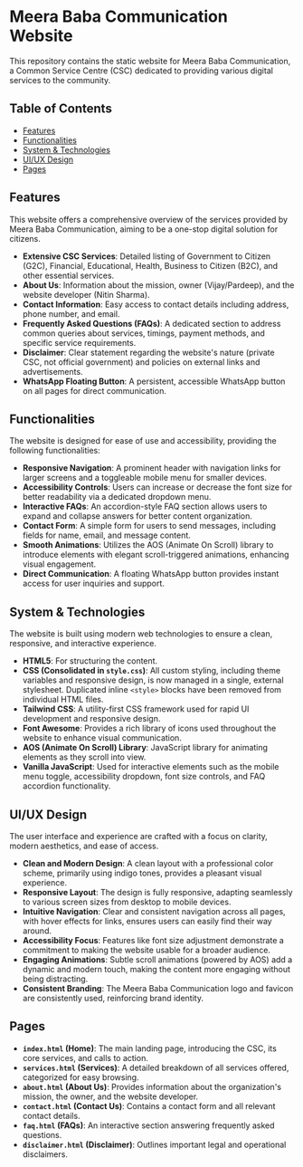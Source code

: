 # Meera Baba Communication Website

This repository contains the static website for Meera Baba Communication, a Common Service Centre (CSC) dedicated to providing various digital services to the community.

## Table of Contents
- [Features](#features)
- [Functionalities](#functionalities)
- [System & Technologies](#system--technologies)
- [UI/UX Design](#uiux-design)
- [Pages](#pages)

## Features

This website offers a comprehensive overview of the services provided by Meera Baba Communication, aiming to be a one-stop digital solution for citizens.

- **Extensive CSC Services**: Detailed listing of Government to Citizen (G2C), Financial, Educational, Health, Business to Citizen (B2C), and other essential services.
- **About Us**: Information about the mission, owner (Vijay/Pardeep), and the website developer (Nitin Sharma).
- **Contact Information**: Easy access to contact details including address, phone number, and email.
- **Frequently Asked Questions (FAQs)**: A dedicated section to address common queries about services, timings, payment methods, and specific service requirements.
- **Disclaimer**: Clear statement regarding the website's nature (private CSC, not official government) and policies on external links and advertisements.
- **WhatsApp Floating Button**: A persistent, accessible WhatsApp button on all pages for direct communication.

## Functionalities

The website is designed for ease of use and accessibility, providing the following functionalities:

- **Responsive Navigation**: A prominent header with navigation links for larger screens and a toggleable mobile menu for smaller devices.
- **Accessibility Controls**: Users can increase or decrease the font size for better readability via a dedicated dropdown menu.
- **Interactive FAQs**: An accordion-style FAQ section allows users to expand and collapse answers for better content organization.
- **Contact Form**: A simple form for users to send messages, including fields for name, email, and message content.
- **Smooth Animations**: Utilizes the AOS (Animate On Scroll) library to introduce elements with elegant scroll-triggered animations, enhancing visual engagement.
- **Direct Communication**: A floating WhatsApp button provides instant access for user inquiries and support.

## System & Technologies

The website is built using modern web technologies to ensure a clean, responsive, and interactive experience.

-   **HTML5**: For structuring the content.
-   **CSS (Consolidated in `style.css`)**: All custom styling, including theme variables and responsive design, is now managed in a single, external stylesheet. Duplicated inline `<style>` blocks have been removed from individual HTML files.
-   **Tailwind CSS**: A utility-first CSS framework used for rapid UI development and responsive design.
-   **Font Awesome**: Provides a rich library of icons used throughout the website to enhance visual communication.
-   **AOS (Animate On Scroll) Library**: JavaScript library for animating elements as they scroll into view.
-   **Vanilla JavaScript**: Used for interactive elements such as the mobile menu toggle, accessibility dropdown, font size controls, and FAQ accordion functionality.

## UI/UX Design

The user interface and experience are crafted with a focus on clarity, modern aesthetics, and ease of access.

-   **Clean and Modern Design**: A clean layout with a professional color scheme, primarily using indigo tones, provides a pleasant visual experience.
-   **Responsive Layout**: The design is fully responsive, adapting seamlessly to various screen sizes from desktop to mobile devices.
-   **Intuitive Navigation**: Clear and consistent navigation across all pages, with hover effects for links, ensures users can easily find their way around.
-   **Accessibility Focus**: Features like font size adjustment demonstrate a commitment to making the website usable for a broader audience.
-   **Engaging Animations**: Subtle scroll animations (powered by AOS) add a dynamic and modern touch, making the content more engaging without being distracting.
-   **Consistent Branding**: The Meera Baba Communication logo and favicon are consistently used, reinforcing brand identity.

## Pages

-   **`index.html` (Home)**: The main landing page, introducing the CSC, its core services, and calls to action.
-   **`services.html` (Services)**: A detailed breakdown of all services offered, categorized for easy browsing.
-   **`about.html` (About Us)**: Provides information about the organization's mission, the owner, and the website developer.
-   **`contact.html` (Contact Us)**: Contains a contact form and all relevant contact details.
-   **`faq.html` (FAQs)**: An interactive section answering frequently asked questions.
-   **`disclaimer.html` (Disclaimer)**: Outlines important legal and operational disclaimers. 